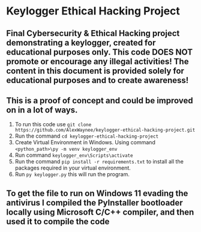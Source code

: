 # **Keylogger Ethical Hacking Project**
## Final Cybersecurity &amp; Ethical Hacking project demonstrating a keylogger, created for educational purposes only. This code DOES NOT promote or encourage any illegal activities! The content in this document is provided solely for educational purposes and to create awareness!
## This is a proof of concept and could be improved on in a lot of ways.
1. To run this code use `git clone https://github.com/AlexWaynee/keylogger-ethical-hacking-project.git`
2. Run the command `cd keylogger-ethical-hacking-project`
3. Create Virtual Environment in Windows. Using command `<python_path>\py -m venv keylogger_env`
4. Run command `keylogger_env\Scripts\activate`
5. Run the command `pip install -r requirements.txt` to install all the packages required in your virtual environment.
6. Run `py keylogger.py` this will run the program.

## To get the file to run on Windows 11 evading the antivirus I compiled the PyInstaller bootloader locally using Microsoft C/C++ compiler, and then used it to compile the code
